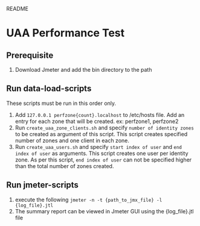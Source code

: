 README
# UAA Performance Test

## Prerequisite
1. Download Jmeter and add the bin directory to the path

## Run data-load-scripts
These scripts must be run in this order only.

1. Add `127.0.0.1 perfzone{count}.localhost` to /etc/hosts file. Add an entry for each zone that will be created. ex: perfzone1, perfzone2
2. Run `create_uaa_zone_clients.sh` and specify `number of identity zones` to be created as argument of this script. This script creates specified number of zones and one client in each zone.
3. Run `create_uaa_users.sh` and specify `start index of user` and `end index of user` as arguments. This script creates one user per identity zone. As per this script, `end index of user` can not be specified higher than the total number of zones created.

## Run jmeter-scripts
1. execute the following
 `jmeter -n -t {path_to_jmx_file} -l {log_file}.jtl`
2. The summary report can be viewed in Jmeter GUI using the {log_file}.jtl file
